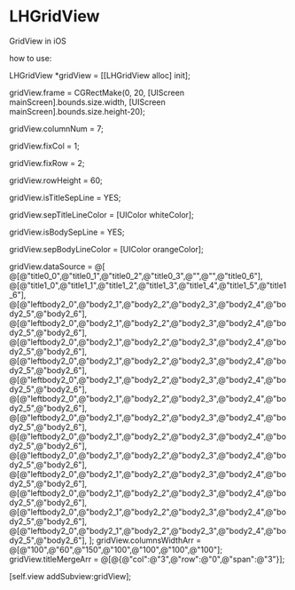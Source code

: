 # LHGridView
GridView in iOS


how to use:


LHGridView *gridView = [[LHGridView alloc] init];

gridView.frame = CGRectMake(0, 20, [UIScreen mainScreen].bounds.size.width, [UIScreen mainScreen].bounds.size.height-20);

gridView.columnNum = 7;

gridView.fixCol = 1;

gridView.fixRow = 2;

gridView.rowHeight = 60;

gridView.isTitleSepLine = YES;

gridView.sepTitleLineColor = [UIColor whiteColor];

gridView.isBodySepLine = YES;

gridView.sepBodyLineColor = [UIColor orangeColor];
    
gridView.dataSource = @[
                        @[@"title0_0",@"title0_1",@"title0_2",@"title0_3",@"",@"",@"title0_6"],
                        @[@"title1_0",@"title1_1",@"title1_2",@"title1_3",@"title1_4",@"title1_5",@"title1_6"],
                        @[@"leftbody2_0",@"body2_1",@"body2_2",@"body2_3",@"body2_4",@"body2_5",@"body2_6"],
                        @[@"leftbody2_0",@"body2_1",@"body2_2",@"body2_3",@"body2_4",@"body2_5",@"body2_6"],
                        @[@"leftbody2_0",@"body2_1",@"body2_2",@"body2_3",@"body2_4",@"body2_5",@"body2_6"],
                        @[@"leftbody2_0",@"body2_1",@"body2_2",@"body2_3",@"body2_4",@"body2_5",@"body2_6"],
                        @[@"leftbody2_0",@"body2_1",@"body2_2",@"body2_3",@"body2_4",@"body2_5",@"body2_6"],
                        @[@"leftbody2_0",@"body2_1",@"body2_2",@"body2_3",@"body2_4",@"body2_5",@"body2_6"],
                        @[@"leftbody2_0",@"body2_1",@"body2_2",@"body2_3",@"body2_4",@"body2_5",@"body2_6"],
                        @[@"leftbody2_0",@"body2_1",@"body2_2",@"body2_3",@"body2_4",@"body2_5",@"body2_6"],
                        @[@"leftbody2_0",@"body2_1",@"body2_2",@"body2_3",@"body2_4",@"body2_5",@"body2_6"],
                        @[@"leftbody2_0",@"body2_1",@"body2_2",@"body2_3",@"body2_4",@"body2_5",@"body2_6"],
                        @[@"leftbody2_0",@"body2_1",@"body2_2",@"body2_3",@"body2_4",@"body2_5",@"body2_6"],
                        @[@"leftbody2_0",@"body2_1",@"body2_2",@"body2_3",@"body2_4",@"body2_5",@"body2_6"],
                        @[@"leftbody2_0",@"body2_1",@"body2_2",@"body2_3",@"body2_4",@"body2_5",@"body2_6"],
                            ];
gridView.columnsWidthArr = @[@"100",@"60",@"150",@"100",@"100",@"100",@"100"];
gridView.titleMergeArr = @[@{@"col":@"3",@"row":@"0",@"span":@"3"}];
    
[self.view addSubview:gridView];
